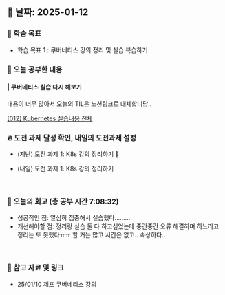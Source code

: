 ## 📅 날짜: 2025-01-12


### 💬 학습 목표

- 학습 목표 1 : 쿠버네티스 강의 정리 및 실습 복습하기


### 📒 오늘 공부한 내용
#### | 쿠버네티스 실습 다시 해보기

내용이 너무 많아서 오늘의 TIL은 노션링크로 대체합니당..

[[012] Kubernetes 실습내용 전체](https://www.notion.so/adapterz/012-Kubernetes-bfc782578d4c47d49b0c2e782106af0b?pvs=4)


### 🔥 도전 과제 달성 확인, 내일의 도전과제 설정
- (지난) 도전 과제 1: K8s 강의 정리하기 🔺

- (내일) 도전 과제 1: K8s 강의 정리하기

<br/>

### 💭 오늘의 회고 (총 공부 시간 7:08:32)
- 성공적인 점: 열심히 집중해서 실습했다.......... <br/>
- 개선해야할 점: 정리랑 실습 둘 다 하고싶었는데 중간중간 오류 해결하며 하느라고 정리는 또 못했다ㅠㅠ 할 거는 많고 시간은 없고.. 속상하다.. <br/>

<br/>

### 📁 참고 자료 및 링크
- 25/01/10 제프 쿠버네티스 강의